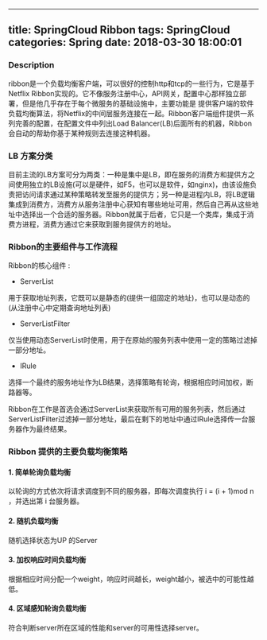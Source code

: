 -------------------------
title: SpringCloud Ribbon
tags: SpringCloud
categories: Spring
date: 2018-03-30 18:00:01
-------------------------

### Description
ribbon是一个负载均衡客户端，可以很好的控制http和tcp的一些行为，它是基于Netflix Ribbon实现的。它不像服务注册中心，API网关，配置中心那样独立部署，但是他几乎存在于每个微服务的基础设施中，主要功能是 提供客户端的软件负载均衡算法，将Netflix的中间层服务连接在一起。Ribbon客户端组件提供一系列完善的配置，在配置文件中列出Load Balancer(LB)后面所有的机器，Ribbon会自动的帮助你基于某种规则去连接这种机器。

### LB 方案分类
目前主流的LB方案可分为两类：一种是集中是LB，即在服务的消费方和提供方之间使用独立的LB设施(可以是硬件，如F5，也可以是软件，如nginx)，由该设施负责把访问请求通过某种策略转发至服务的提供方；另一种是进程内LB，将LB逻辑集成到消费方，消费方从服务注册中心获知有哪些地址可用，然后自己再从这些地址中选择出一个合适的服务器。Ribbon就属于后者，它只是一个类库，集成于消费方进程，消费方通过它来获取到服务提供方的地址。

### Ribbon的主要组件与工作流程
Ribbon的核心组件 :   

- ServerList   

用于获取地址列表，它既可以是静态的(提供一组固定的地址)，也可以是动态的(从注册中心中定期查询地址列表)

- ServerListFilter

仅当使用动态ServerList时使用，用于在原始的服务列表中使用一定的策略过滤掉一部分地址。

- IRule

选择一个最终的服务地址作为LB结果，选择策略有轮询，根据相应时间加权，断路器等。

Ribbon在工作是首选会通过ServerList来获取所有可用的服务列表，然后通过ServerListFilter过滤掉一部分地址，最后在剩下的地址中通过IRule选择传一台服务器作为最终结果。

### Ribbon 提供的主要负载均衡策略

#### 1. 简单轮询负载均衡
以轮询的方式依次将请求调度到不同的服务器，即每次调度执行 i = (i + 1)mod n ，并选出第 i 台服务器。

#### 2. 随机负载均衡
随机选择状态为UP 的Server

#### 3. 加权响应时间负载均衡
根据相应时间分配一个weight，响应时间越长，weight越小，被选中的可能性越低。

#### 4. 区域感知轮询负载均衡
符合判断server所在区域的性能和server的可用性选择server。